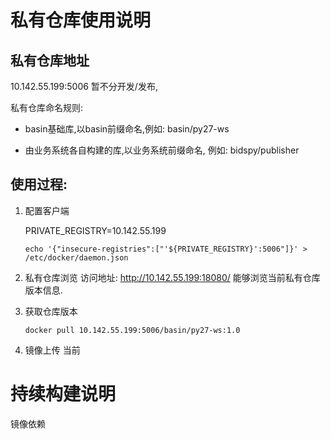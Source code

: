 # 私有仓库使用说明


## 私有仓库地址
10.142.55.199:5006
暂不分开发/发布, 

私有仓库命名规则:
+ basin基础库,以basin前缀命名,例如:
basin/py27-ws

+ 由业务系统各自构建的库,以业务系统前缀命名, 例如:
bidspy/publisher


## 使用过程:
1. 配置客户端

    PRIVATE_REGISTRY=10.142.55.199
    ```
    echo '{"insecure-registries":["'${PRIVATE_REGISTRY}':5006"]}' > /etc/docker/daemon.json
    ```

2. 私有仓库浏览
访问地址: http://10.142.55.199:18080/
能够浏览当前私有仓库版本信息.

3. 获取仓库版本

    ~~~
    docker pull 10.142.55.199:5006/basin/py27-ws:1.0
    ~~~

4. 镜像上传
    当前

# 持续构建说明




镜像依赖